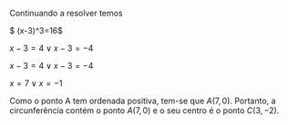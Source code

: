 Continuando a resolver temos

$ (x-3)^3=16$

$x-3=4 \lor x-3=-4$

$x-3=4 \lor x-3=-4$

$x=7 \lor x=-1$

Como o ponto A tem ordenada positiva, tem-se que $A(7,0)$. Portanto, a circunferência contém o ponto $A(7,0)$ e o seu centro é o ponto $C(3,-2)$.
